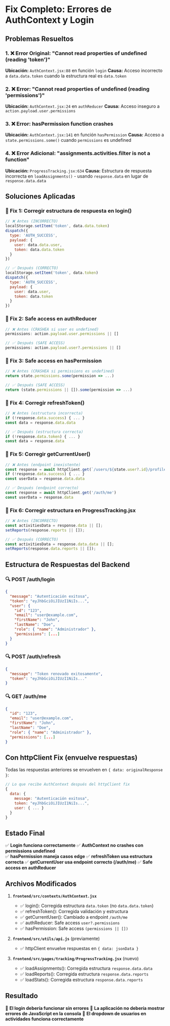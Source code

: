 # Fix Completo: Errores de AuthContext y Login

## Problemas Resueltos

### 1. ❌ Error Original: "Cannot read properties of undefined (reading 'token')"
**Ubicación:** `AuthContext.jsx:88` en función `login`
**Causa:** Acceso incorrecto a `data.data.token` cuando la estructura real es `data.token`

### 2. ❌ Error: "Cannot read properties of undefined (reading 'permissions')"  
**Ubicación:** `AuthContext.jsx:24` en `authReducer`
**Causa:** Acceso inseguro a `action.payload.user.permissions`

### 3. ❌ Error: hasPermission function crashes
**Ubicación:** `AuthContext.jsx:141` en función `hasPermission`
**Causa:** Acceso a `state.permissions.some()` cuando `permissions` es undefined

### 4. ❌ Error Adicional: "assignments.activities.filter is not a function"
**Ubicación:** `ProgressTracking.jsx:634` 
**Causa:** Estructura de respuesta incorrecta en `loadAssignments()` - usando `response.data` en lugar de `response.data.data`

## Soluciones Aplicadas

### 🔧 Fix 1: Corregir estructura de respuesta en login()
```javascript
// ❌ Antes (INCORRECTO)
localStorage.setItem('token', data.data.token)
dispatch({
  type: 'AUTH_SUCCESS', 
  payload: {
    user: data.data.user,
    token: data.data.token
  }
})

// ✅ Después (CORRECTO)
localStorage.setItem('token', data.token)
dispatch({
  type: 'AUTH_SUCCESS',
  payload: {
    user: data.user,
    token: data.token  
  }
})
```

### 🔧 Fix 2: Safe access en authReducer
```javascript
// ❌ Antes (CRASHEA si user es undefined)
permissions: action.payload.user.permissions || []

// ✅ Después (SAFE ACCESS)
permissions: action.payload.user?.permissions || []
```

### 🔧 Fix 3: Safe access en hasPermission
```javascript
// ❌ Antes (CRASHEA si permissions es undefined)
return state.permissions.some(permission => ...)

// ✅ Después (SAFE ACCESS)
return (state.permissions || []).some(permission => ...)
```

### 🔧 Fix 4: Corregir refreshToken()
```javascript
// ❌ Antes (estructura incorrecta)
if (!response.data.success) { ... }
const data = response.data.data

// ✅ Después (estructura correcta)
if (!response.data.token) { ... }
const data = response.data
```

### 🔧 Fix 5: Corregir getCurrentUser()
```javascript
// ❌ Antes (endpoint inexistente)
const response = await httpClient.get(`/users/${state.user?.id}/profile`)
if (!response.data.success) { ... }
const userData = response.data.data

// ✅ Después (endpoint correcto)
const response = await httpClient.get('/auth/me')
const userData = response.data
```

### 🔧 Fix 6: Corregir estructura en ProgressTracking.jsx
```javascript
// ❌ Antes (INCORRECTO)
const activitiesData = response.data || [];
setReports(response.reports || []);

// ✅ Después (CORRECTO)  
const activitiesData = response.data.data || [];
setReports(response.data.reports || []);
```

## Estructura de Respuestas del Backend

### 🔍 POST /auth/login
```json
{
  "message": "Autenticación exitosa",
  "token": "eyJhbGciOiJIUzI1NiIs...",
  "user": {
    "id": "123",
    "email": "user@example.com",
    "firstName": "John",
    "lastName": "Doe",
    "role": { "name": "Administrador" },
    "permissions": [...]
  }
}
```

### 🔍 POST /auth/refresh  
```json
{
  "message": "Token renovado exitosamente",
  "token": "eyJhbGciOiJIUzI1NiIs..."
}
```

### 🔍 GET /auth/me
```json
{
  "id": "123",
  "email": "user@example.com", 
  "firstName": "John",
  "lastName": "Doe",
  "role": { "name": "Administrador" },
  "permissions": [...]
}
```

## Con httpClient Fix (envuelve respuestas)

Todas las respuestas anteriores se envuelven en `{ data: originalResponse }`:

```javascript
// Lo que recibe AuthContext después del httpClient fix
{
  data: {
    message: "Autenticación exitosa",
    token: "eyJhbGciOiJIUzI1NiIs...",
    user: { ... }
  }
}
```

## Estado Final

✅ **Login funciona correctamente**
✅ **AuthContext no crashes con permissions undefined**  
✅ **hasPermission maneja casos edge**
✅ **refreshToken usa estructura correcta**
✅ **getCurrentUser usa endpoint correcto (/auth/me)**
✅ **Safe access en authReducer**

## Archivos Modificados

1. **`frontend/src/contexts/AuthContext.jsx`**
   - ✅ login(): Corregida estructura `data.token` (no `data.data.token`)
   - ✅ refreshToken(): Corregida validación y estructura
   - ✅ getCurrentUser(): Cambiado a endpoint `/auth/me`
   - ✅ authReducer: Safe access `user?.permissions`
   - ✅ hasPermission: Safe access `(permissions || [])`

2. **`frontend/src/utils/api.js`** (previamente)
   - ✅ httpClient envuelve respuestas en `{ data: jsonData }`

3. **`frontend/src/pages/tracking/ProgressTracking.jsx`** (nuevo)
   - ✅ loadAssignments(): Corregida estructura `response.data.data`
   - ✅ loadReports(): Corregida estructura `response.data.reports`
   - ✅ loadStats(): Corregida estructura `response.data.reports`

## Resultado

🎉 **El login debería funcionar sin errores**
🎉 **La aplicación no debería mostrar errores de JavaScript en la consola**
🎉 **El dropdown de usuarios en actividades funciona correctamente**
